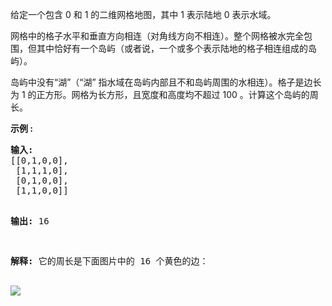 <html>
 <body>
  <p>
   给定一个包含 0 和 1 的二维网格地图，其中 1 表示陆地 0 表示水域。
  </p>
  <p>
   网格中的格子水平和垂直方向相连（对角线方向不相连）。整个网格被水完全包围，但其中恰好有一个岛屿（或者说，一个或多个表示陆地的格子相连组成的岛屿）。
  </p>
  <p>
   岛屿中没有“湖”（“湖” 指水域在岛屿内部且不和岛屿周围的水相连）。格子是边长为 1 的正方形。网格为长方形，且宽度和高度均不超过 100 。计算这个岛屿的周长。
  </p>
  <p>
  </p>
  <p>
   <strong>
    示例 :
   </strong>
  </p>
  <pre><strong>输入:</strong>
[[0,1,0,0],
 [1,1,1,0],
 [0,1,0,0],
 [1,1,0,0]]

<strong>输出:</strong> 16

<strong>解释:</strong> 它的周长是下面图片中的 16 个黄色的边：

<img src="https://assets.leetcode-cn.com/aliyun-lc-upload/uploads/2018/10/12/island.png"/>
</pre>
 </body>
</html>
